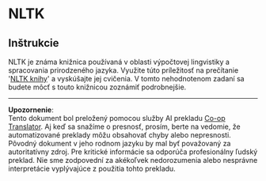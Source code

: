 <!--
CO_OP_TRANSLATOR_METADATA:
{
  "original_hash": "bf39bceb833cd628f224941dca8041df",
  "translation_date": "2025-09-05T16:58:27+00:00",
  "source_file": "6-NLP/4-Hotel-Reviews-1/assignment.md",
  "language_code": "sk"
}
-->
# NLTK

## Inštrukcie

NLTK je známa knižnica používaná v oblasti výpočtovej lingvistiky a spracovania prirodzeného jazyka. Využite túto príležitosť na prečítanie '[NLTK knihy](https://www.nltk.org/book/)' a vyskúšajte jej cvičenia. V tomto nehodnotenom zadaní sa budete môcť s touto knižnicou zoznámiť podrobnejšie.

---

**Upozornenie**:  
Tento dokument bol preložený pomocou služby AI prekladu [Co-op Translator](https://github.com/Azure/co-op-translator). Aj keď sa snažíme o presnosť, prosím, berte na vedomie, že automatizované preklady môžu obsahovať chyby alebo nepresnosti. Pôvodný dokument v jeho rodnom jazyku by mal byť považovaný za autoritatívny zdroj. Pre kritické informácie sa odporúča profesionálny ľudský preklad. Nie sme zodpovední za akékoľvek nedorozumenia alebo nesprávne interpretácie vyplývajúce z použitia tohto prekladu.